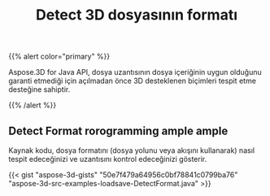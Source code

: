 ﻿---
title: Detect 3D dosyasının formatı
type: docs
weight: 10
url: /tr/java/detect-format-of-3d-file/
description: Aspose.3D for Java API, dosya uzantısının dosya içeriğinin uygun olduğunu garanti etmediği için açılmadan önce 3D desteklenen biçimleri tespit etme desteğine sahiptir.
---
{{% alert color="primary" %}} 

Aspose.3D for Java API, dosya uzantısının dosya içeriğinin uygun olduğunu garanti etmediği için açılmadan önce 3D desteklenen biçimleri tespit etme desteğine sahiptir.

{{% /alert %}} 
## **Detect Format rorogramming ample ample**
Kaynak kodu, dosya formatını (dosya yolunu veya akışını kullanarak) nasıl tespit edeceğinizi ve uzantısını kontrol edeceğinizi gösterir.

{{< gist "aspose-3d-gists" "50e7f479a64956c0bf78841c0799ba76" "aspose-3d-src-examples-loadsave-DetectFormat.java" >}}




